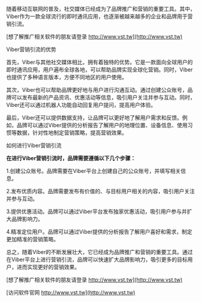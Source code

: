 随着移动互联网的普及，社交媒体已经成为了品牌推广和营销的重要工具。其中，Viber作为一款全球流行的即时通讯应用，也逐渐被越来越多的企业和品牌用于营销引流。

[想了解推广相关软件的朋友请登录 http://www.vst.tw](http://www.vst.tw)

Viber营销引流的优势

首先，Viber与其他社交媒体相比，拥有着独特的优势。它是一款面向全球用户的即时通讯应用，用户遍布全球各地，可以帮助品牌实现全球化营销。同时，Viber也提供了多种语言版本，方便不同地区的用户使用。

其次，Viber也可以帮助品牌更好地与用户进行沟通互动。通过创建公众账号，品牌可以发布最新的产品资讯、优惠活动等信息，吸引用户关注并参与互动。同时，Viber还可以通过机器人功能自动回复用户提问，提高用户体验。

最后，Viber还可以提供数据支持，让品牌可以更好地了解用户需求和反馈。例如，品牌可以通过Viber提供的分析报告了解用户的地理位置、设备信息、使用习惯等数据，针对性地制定营销策略，提高营销效果。

如何进行Viber营销引流

**在进行Viber营销引流时，品牌需要遵循以下几个步骤：**

1.创建公众账号。品牌需要在Viber平台上创建自己的公众账号，并填写相关信息。

2.发布优质内容。品牌需要发布有价值的、与目标用户相关的内容，吸引用户关注并参与互动。

3.提供优惠活动。品牌可以通过Viber平台发布独家优惠活动，吸引用户参与并扩大品牌影响力。

4.精准定位用户。品牌可以通过Viber提供的分析报告了解用户喜好和需求，制定更加精准的营销策略。

总之，随着Viber的不断发展壮大，它已经成为品牌推广和营销的重要工具。通过在Viber平台上进行营销引流，品牌可以快速扩大品牌影响力，吸引更多的目标用户，进而实现更好的营销效果。

[想了解推广相关软件的朋友请登录 http://www.vst.tw](http://www.vst.tw)


[访问软件官网 http://www.vst.tw](http://www.vst.tw)
